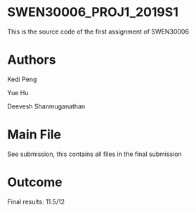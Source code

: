 # SWEN30006_PROJ1_2019S1
This is the source code of the first assignment of SWEN30006


# Authors 
Kedi Peng

Yue Hu

Deevesh Shanmuganathan

# Main File 
See submission, this contains all files in the final submission

# Outcome
Final results: 11.5/12
